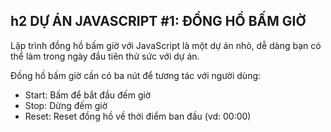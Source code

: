 ## h2 DỰ ÁN JAVASCRIPT #1: ĐỒNG HỒ BẤM GIỜ


Lập trình đồng hồ bấm giờ với JavaScript là một dự án nhỏ, dễ dàng bạn có thể làm trong ngày đầu tiên thử sức với dự án.


Đồng hồ bấm giờ cần có ba nút để tương tác với người dùng:


* Start: Bấm để bắt đầu đếm giờ
* Stop: Dừng đếm giờ
* Reset: Reset đồng hồ về thời điểm ban đầu (vd: 00:00)